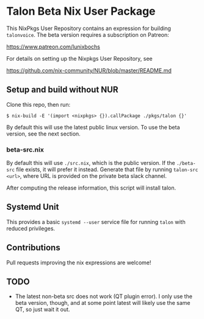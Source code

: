 # Talon Beta Nix User Package

This NixPkgs User Repository contains an expression for building `talonvoice`.
The beta version requires a subscription on Patreon:

https://www.patreon.com/lunixbochs

For details on setting up the Nixpkgs User Repository, see

https://github.com/nix-community/NUR/blob/master/README.md

## Setup and build without NUR

Clone this repo, then run:

```console
$ nix-build -E '(import <nixpkgs> {}).callPackage ./pkgs/talon {}'
```

By default this will use the latest public linux version. To use the beta
version, see the next section.

### beta-src.nix

By default this will use `./src.nix`, which is the public version. If the
`./beta-src` file exists, it will prefer it instead. Generate that file by
running `talon-src <url>`, where URL is provided on the private beta slack
channel.

After computing the release information, this script will install talon.

## Systemd Unit

This provides a basic `systemd --user` service file for running `talon` with
reduced privileges.

## Contributions

Pull requests improving the nix expressions are welcome!

## TODO

- The latest non-beta src does not work (QT plugin error). I only use the beta
  version, though, and at some point latest will likely use the same QT, so just
  wait it out.
